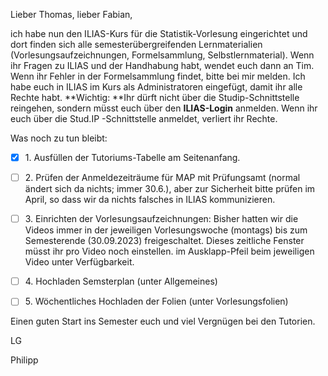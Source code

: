 Lieber Thomas, lieber Fabian,

  

ich habe nun den ILIAS-Kurs für die Statistik-Vorlesung eingerichtet und dort finden sich alle semesterübergreifenden Lernmaterialien (Vorlesungsaufzeichnungen, Formelsammlung, Selbstlernmaterial). Wenn ihr Fragen zu ILIAS und der Handhabung habt, wendet euch dann an Tim. Wenn ihr Fehler in der Formelsammlung findet, bitte bei mir melden. Ich habe euch in ILIAS im Kurs als Administratoren eingefügt, damit ihr alle Rechte habt. **Wichtig: **Ihr dürft nicht über die Studip-Schnittstelle reingehen, sondern müsst euch über den **ILIAS-Login** anmelden. Wenn ihr euch über die Stud.IP -Schnittstelle anmeldet, verliert ihr Rechte. 

  

Was noch zu tun bleibt:

- [x] 1\. Ausfüllen der Tutoriums-Tabelle am Seitenanfang.

- [ ] 2\. Prüfen der Anmeldezeiträume für MAP mit Prüfungsamt (normal ändert sich da nichts; immer 30.6.), aber zur Sicherheit bitte prüfen im April, so dass wir da nichts falsches in ILIAS kommunizieren. 

- [ ] 3\. Einrichten der Vorlesungsaufzeichnungen: Bisher hatten wir die Videos immer in der jeweiligen Vorlesungswoche (montags) bis zum Semesterende (30.09.2023) freigeschaltet. Dieses zeitliche Fenster müsst ihr pro Video noch einstellen. im Ausklapp-Pfeil beim jeweiligen Video unter Verfügbarkeit.

- [ ] 4\. Hochladen Semsterplan (unter Allgemeines)

- [ ] 5\. Wöchentliches Hochladen der Folien (unter Vorlesungsfolien)

  

Einen guten Start ins Semester euch und viel Vergnügen bei den Tutorien. 

  

LG

Philipp